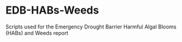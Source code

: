# EDB-HABs-Weeds

Scripts used for the Emergency Drought Barrier Harmful Algal Blooms (HABs) and Weeds report
